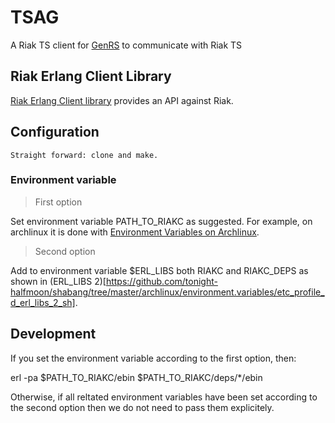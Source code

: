 
# TSAG

A Riak TS client for [GenRS](../genrs) to communicate with Riak TS 

## Riak Erlang Client Library

[Riak Erlang Client library](https://github.com/basho/riak-erlang-client) provides an API against Riak.

## Configuration

```
Straight forward: clone and make.
```

### Environment variable

> First option

Set environment variable PATH_TO_RIAKC as suggested. For example, on archlinux it is done with [Environment Variables on Archlinux](https://github.com/tonight-halfmoon/shabang/tree/master/archlinux/environment.variables).

> Second option

Add to environment variable $ERL_LIBS both RIAKC and RIAKC_DEPS as shown in (ERL_LIBS 2)[https://github.com/tonight-halfmoon/shabang/tree/master/archlinux/environment.variables/etc_profile_d_erl_libs_2_sh].

## Development

If you set the environment variable according to the first option, then:

   erl -pa $PATH_TO_RIAKC/ebin $PATH_TO_RIAKC/deps/*/ebin

Otherwise, if all reltated environment variables have been set according to the second option then we do not need to pass them explicitely.
